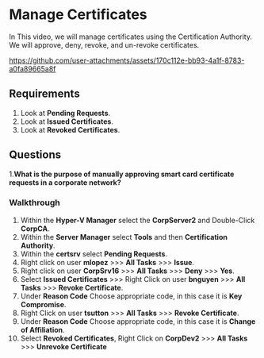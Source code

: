 # Manage Certificates

In This video, we will manage certificates using the Certification Authority. We will approve, deny, revoke, and un-revoke certificates.



https://github.com/user-attachments/assets/170c112e-bb93-4a1f-8783-a0fa89665a8f



## Requirements
1. Look at **Pending Requests**.
3. Look at **Issued Certificates**.
4. Look at **Revoked Certificates**.

## Questions
1.**What is the purpose of manually approving smart card certificate requests in a corporate network?**

### Walkthrough

1. Within the **Hyper-V Manager** select the **CorpServer2** and Double-Click **CorpCA**.
2. Within the **Server Manager** select **Tools** and then **Certification Authority**.
3. Within the **certsrv** select **Pending Requests**.
4. Right click on user **mlopez** >>> **All Tasks** >>> **Issue**.
5. Right click on user **CorpSrv16** >>> **All Tasks** >>> **Deny** >>> **Yes**.
6. Select **Issued Certificates** >>> Right Click on user **bnguyen** >>> **All Tasks** >>> **Revoke Certificate**.
7. Under **Reason Code** Choose appropriate code, in this case it is **Key Compromise**.
8. Right Click on user **tsutton** >>> **All Tasks** >>> **Revoke Certificate**.
9. Under **Reason Code** Choose appropriate code, in this case it is **Change of Affiliation**.
10. Select **Revoked Certificates**, Right Click on **CorpDev2** >>> **All Tasks** >>> **Unrevoke Certificate**

